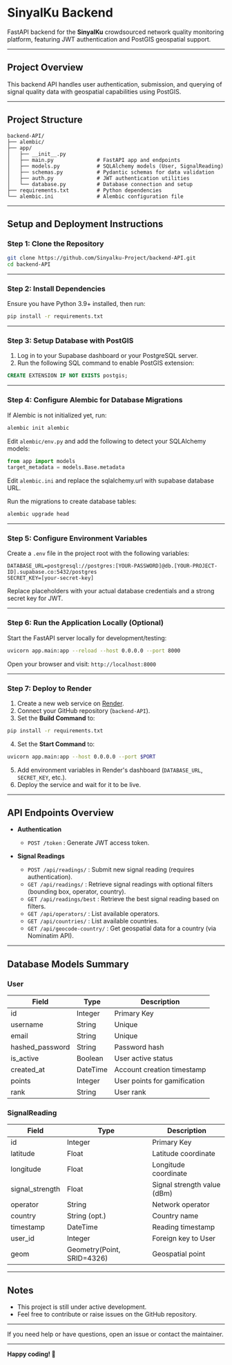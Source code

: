 # SinyalKu Backend

FastAPI backend for the **SinyalKu** crowdsourced network quality monitoring platform, featuring JWT authentication and PostGIS geospatial support.

---

## Project Overview

This backend API handles user authentication, submission, and querying of signal quality data with geospatial capabilities using PostGIS.

---

## Project Structure

```
backend-API/
├── alembic/
├── app/
│   ├── __init__.py
│   ├── main.py              # FastAPI app and endpoints
│   ├── models.py            # SQLAlchemy models (User, SignalReading)
│   ├── schemas.py           # Pydantic schemas for data validation
│   ├── auth.py              # JWT authentication utilities
│   └── database.py          # Database connection and setup
├── requirements.txt         # Python dependencies
└── alembic.ini              # Alembic configuration file
```

---

## Setup and Deployment Instructions

### Step 1: Clone the Repository

```bash
git clone https://github.com/Sinyalku-Project/backend-API.git
cd backend-API
```

---

### Step 2: Install Dependencies

Ensure you have Python 3.9+ installed, then run:

```bash
pip install -r requirements.txt
```

---

### Step 3: Setup Database with PostGIS

1. Log in to your Supabase dashboard or your PostgreSQL server.
2. Run the following SQL command to enable PostGIS extension:

```sql
CREATE EXTENSION IF NOT EXISTS postgis;
```

---

### Step 4: Configure Alembic for Database Migrations

If Alembic is not initialized yet, run:

```bash
alembic init alembic
```

Edit `alembic/env.py` and add the following to detect your SQLAlchemy models:

```python
from app import models
target_metadata = models.Base.metadata
```

Edit `alembic.ini` and replace the sqlalchemy.url with supabase database URL.

Run the migrations to create database tables:

```bash
alembic upgrade head
```

---

### Step 5: Configure Environment Variables

Create a `.env` file in the project root with the following variables:

```env
DATABASE_URL=postgresql://postgres:[YOUR-PASSWORD]@db.[YOUR-PROJECT-ID].supabase.co:5432/postgres
SECRET_KEY=[your-secret-key]
```

Replace placeholders with your actual database credentials and a strong secret key for JWT.

---

### Step 6: Run the Application Locally (Optional)

Start the FastAPI server locally for development/testing:

```bash
uvicorn app.main:app --reload --host 0.0.0.0 --port 8000
```

Open your browser and visit: `http://localhost:8000`

---

### Step 7: Deploy to Render

1. Create a new web service on [Render](https://render.com).
2. Connect your GitHub repository (`backend-API`).
3. Set the **Build Command** to:

```bash
pip install -r requirements.txt
```

4. Set the **Start Command** to:

```bash
uvicorn app.main:app --host 0.0.0.0 --port $PORT
```

5. Add environment variables in Render's dashboard (`DATABASE_URL`, `SECRET_KEY`, etc.).
6. Deploy the service and wait for it to be live.

---

## API Endpoints Overview

- **Authentication**
  - `POST /token` : Generate JWT access token.

- **Signal Readings**
  - `POST /api/readings/` : Submit new signal reading (requires authentication).
  - `GET /api/readings/` : Retrieve signal readings with optional filters (bounding box, operator, country).
  - `GET /api/readings/best` : Retrieve the best signal reading based on filters.
  - `GET /api/operators/` : List available operators.
  - `GET /api/countries/` : List available countries.
  - `GET /api/geocode-country/` : Get geospatial data for a country (via Nominatim API).

---

## Database Models Summary

### User

| Field           | Type       | Description                  |
|-----------------|------------|------------------------------|
| id              | Integer    | Primary Key                  |
| username        | String     | Unique                      |
| email           | String     | Unique                      |
| hashed_password | String     | Password hash               |
| is_active       | Boolean    | User active status          |
| created_at      | DateTime   | Account creation timestamp  |
| points          | Integer    | User points for gamification|
| rank            | String     | User rank                   |

### SignalReading

| Field           | Type          | Description                  |
|-----------------|---------------|------------------------------|
| id              | Integer       | Primary Key                  |
| latitude        | Float         | Latitude coordinate          |
| longitude       | Float         | Longitude coordinate         |
| signal_strength | Float         | Signal strength value (dBm) |
| operator        | String        | Network operator             |
| country         | String (opt.) | Country name                 |
| timestamp       | DateTime      | Reading timestamp            |
| user_id         | Integer       | Foreign key to User          |
| geom            | Geometry(Point, SRID=4326) | Geospatial point        |

---

## Notes

- This project is still under active development.
- Feel free to contribute or raise issues on the GitHub repository.

---

If you need help or have questions, open an issue or contact the maintainer.

---

**Happy coding! 🚀**
